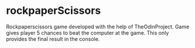 # rockpaperScissors

Rockpaperscissors game developed with the help of TheOdinProject. Game gives player 5 chances to beat the computer at the game. This only provides the final result in the console.
